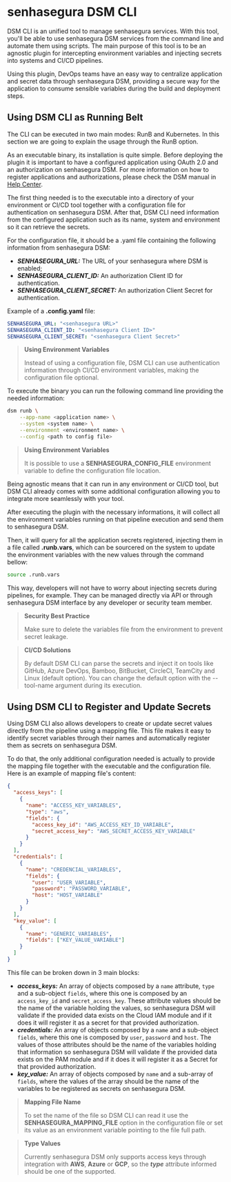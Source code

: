 
# senhasegura DSM CLI

DSM CLI is an unified tool to manage senhasegura services. With this tool, you'll be able to use senhasegura DSM services from the command line and automate them using scripts. The main purpose of this tool is to be an agnostic plugin for intercepting environment variables and injecting secrets into systems and CI/CD pipelines.

Using this plugin, DevOps teams have an easy way to centralize application and secret data through senhasegura DSM, providing a secure way for the application to consume sensible variables during the build and deployment steps.

## Using DSM CLI as Running Belt

The CLI can be executed in two main modes: RunB and Kubernetes. In this section we are going to explain the usage through the RunB option.

As an executable binary, its installation is quite simple. Before deploying the plugin it is important to have a configured application using OAuth 2.0 and an authorization on senhasegura DSM. For more information on how to register applications and authorizations, please check the DSM manual in [Help Center](https://docs.senhasegura.io/?utm_source=Github&utm_medium=Link&utm_campaign=dsm_cli).

The first thing needed is to the executable into a directory of your environment or CI/CD tool together with a configuration file for authentication on senhasegura DSM. After that, DSM CLI need information from the configured application such as its name, system and environment so it can retrieve the secrets.

For the configuration file, it should be a .yaml file containing the following information from senhasegura DSM:

- **_SENHASEGURA_URL:_** The URL of your senhasegura where DSM is enabled;
- **_SENHASEGURA_CLIENT_ID:_** An authorization Client ID for authentication.
- **_SENHASEGURA_CLIENT_SECRET:_** An authorization Client Secret for authentication.

Example of a **.config.yaml** file:

```yaml title=".config.yaml"
SENHASEGURA_URL: "<senhasegura URL>"
SENHASEGURA_CLIENT_ID: "<senhasegura Client ID>"
SENHASEGURA_CLIENT_SECRET: "<senhasegura Client Secret>"
```

> **Using Environment Variables**
> 
> Instead of using a configuration file, DSM CLI can use authentication information through CI/CD environment variables, making the configuration file optional.

To execute the binary you can run the following command line providing the needed information:

```bash
dsm runb \
    --app-name <application name> \
    --system <system name> \
    --environment <environment name> \
    --config <path to config file>
```
> **Using Environment Variables**
> 
> It is possible to use a **SENHASEGURA_CONFIG_FILE** environment variable to define the configuration file location.

Being agnostic means that it can run in any environment or CI/CD tool, but DSM CLI already comes with some additional configuration allowing you to integrate more seamlessly with your tool.

After executing the plugin with the necessary informations, it will collect all the environment variables running on that pipeline execution and send them to senhasegura DSM.

Then, it will query for all the application secrets registered, injecting them in a file called **.runb.vars**, which can be sourcered on the system to update the environment variables with the new values through the command bellow:

```bash
source .runb.vars
```

This way, developers will not have to worry about injecting secrets during pipelines, for example. They can be managed directly via API or through senhasegura DSM interface by any developer or security team member.

> **Security Best Practice**
> 
> Make sure to delete the variables file from the environment to prevent secret leakage.

> **CI/CD Solutions**
> 
> By default DSM CLI can parse the secrets and inject it on tools like GitHub, Azure DevOps, Bamboo, BitBucket, CircleCI, TeamCity and Linux (default option). You can change the default option with the --tool-name argument during its execution.

## Using DSM CLI to Register and Update Secrets

Using DSM CLI also allows developers to create or update secret values directly from the pipeline using a mapping file. This file makes it easy to identify secret variables through their names and automatically register them as secrets on senhasegura DSM.

To do that, the only additional configuration needed is actually to provide the mapping file together with the executable and the configuration file. Here is an example of mapping file's content:

``` json title="senhasegura-mapping.json"
{
  "access_keys": [
    {
      "name": "ACCESS_KEY_VARIABLES",
      "type": "aws",
      "fields": {
        "access_key_id": "AWS_ACCESS_KEY_ID_VARIABLE",
        "secret_access_key": "AWS_SECRET_ACCESS_KEY_VARIABLE"
      }
    }
  ],
  "credentials": [
    {
      "name": "CREDENCIAL_VARIABLES",
      "fields": {
        "user": "USER_VARIABLE",
        "password": "PASSWORD_VARIABLE",
        "host": "HOST_VARIABLE"
      }
    }
  ],
  "key_value": [
    {
      "name": "GENERIC_VARIABLES",
      "fields": ["KEY_VALUE_VARIABLE"]
    }
  ]
}
```

This file can be broken down in 3 main blocks:

- **_access_keys:_** An array of objects composed by a `name` attribute, `type` and a sub-object `fields`, where this one is composed by an `access_key_id` and `secret_access_key`. These attribute values should be the name of the variable holding the values, so senhasegura DSM will validate if the provided data exists on the Cloud IAM module and if it does it will register it as a secret for that provided authorization.
- **_credentials:_** An array of objects composed by a `name` and a sub-object `fields`, where this one is composed by `user`, `password` and `host`. The values of those attributes should be the name of the variables holding that information so senhasegura DSM will validate if the provided data exists on the PAM module and if it does it will register it as a Secret for that provided authorization.
- **_key_value:_** An array of objects composed by `name` and a sub-array of `fields`, where the values of the array should be the name of the variables to be registered as secrets on senhasegura DSM.

> **Mapping File Name**
> 
> To set the name of the file so DSM CLI can read it use the **SENHASEGURA_MAPPING_FILE** option in the configuration file or set its value as an environment variable pointing to the file full path.

> **Type Values**
> 
> Currently senhasegura DSM only supports access keys through integration with **AWS**, **Azure** or **GCP**, so the **_type_** attribute informed should be one of the supported.
